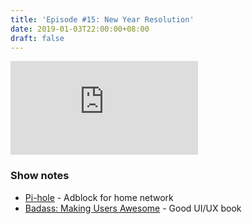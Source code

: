 ```yaml
---
title: 'Episode #15: New Year Resolution'
date: 2019-01-03T22:00:00+08:00
draft: false
---
```


<div class="iframe-container">
<iframe class="video" src="https://www.youtube.com/embed/VS0rhiP45m4" frameborder="0" allow="autoplay; encrypted-media" allowfullscreen></iframe>
</div>

### Show notes

- [Pi-hole](https://pi-hole.net/) - Adblock for home network
- [Badass: Making Users Awesome](https://www.amazon.com/Badass-Making-Awesome-Kathy-Sierra/dp/1491919019) - Good UI/UX book
